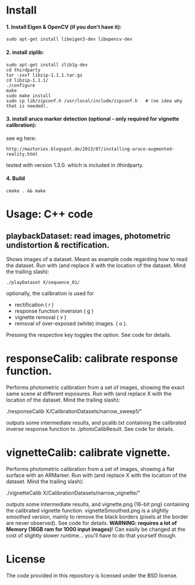 

# Install

#### 1. Install Eigen & OpenCV (if you don't have it):
    sudo apt-get install libeigen3-dev libopencv-dev

#### 2. install ziplib:
    sudo apt-get install zlib1g-dev
    cd thirdparty
    tar -zxvf libzip-1.1.1.tar.gz
    cd libzip-1.1.1/
    ./configure
    make
    sudo make install
    sudo cp lib/zipconf.h /usr/local/include/zipconf.h   # (no idea why that is needed).


#### 3. install aruco marker detection (optional - only required for vignette calibration):
see eg here: 

    http://maztories.blogspot.de/2013/07/installing-aruco-augmented-reality.html 
    
tested with version 1.3.0. which is included in /thirdparty.

#### 4. Build
    cmake . && make





# Usage: C++ code

## playbackDataset: read images, photometric undistortion & rectification.
Shows images of a dataset. Meant as example code regarding how to read the dataset.
Run with (and replace X with the location of the dataset. Mind the trailing slash):

    ./playDataset X/sequence_01/  


optionally, the calibration is used for 
- rectification ( r )
- response function inversion ( g )
- vignette removal ( v )
- removal of over-exposed (white) images. ( o ).

Pressing the respective key toggles the option. See code for details.


# responseCalib: calibrate response function.
Performs photometric calibration from a set of images, showing the exact same scene at different exposures.
Run with (and replace X with the location of the dataset. Mind the trailing slash):

./responseCalib X/CalibrationDatasets/narrow_sweep1/" 

outputs some intermediate results, and pcalib.txt containing the calibrated inverse response function to ./photoCalibResult. 
See code for details.


# vignetteCalib: calibrate vignette.
Performs photometric calibration from a set of images, showing a flat surface with an ARMarker.
Run with  (and replace X with the location of the dataset. Mind the trailing slash):

./vignetteCalib X/CalibrationDatasets/narrow_vignette/" 

outputs some intermediate results, and vignette.png (16-bit png) containing the calibrated vignette function.
vignetteSmoothed.png is a slightly smoothed version, mainly to remove the black borders (pixels at the border are never observed). See code for details.
**WARNING: requires a lot of Memory (16GB ram for 1000 input images)**! Can easily be changed at the cost of slightly slower runtime... you'll have to do that yourself though.



#  License
The code provided in this repository is licensed under the BSD license.

